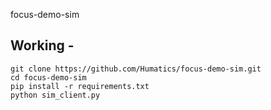 focus-demo-sim

## Working - 
```
git clone https://github.com/Humatics/focus-demo-sim.git
cd focus-demo-sim
pip install -r requirements.txt
python sim_client.py
```

